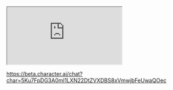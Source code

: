 
<iframe src="https://github.com/paragon1006/Obsidian_git"></iframe>


https://beta.character.ai/chat?char=5Ku7FpDG3A0mI1LXN22DtZVXDBS8xVmwjbFeUwaQOec



